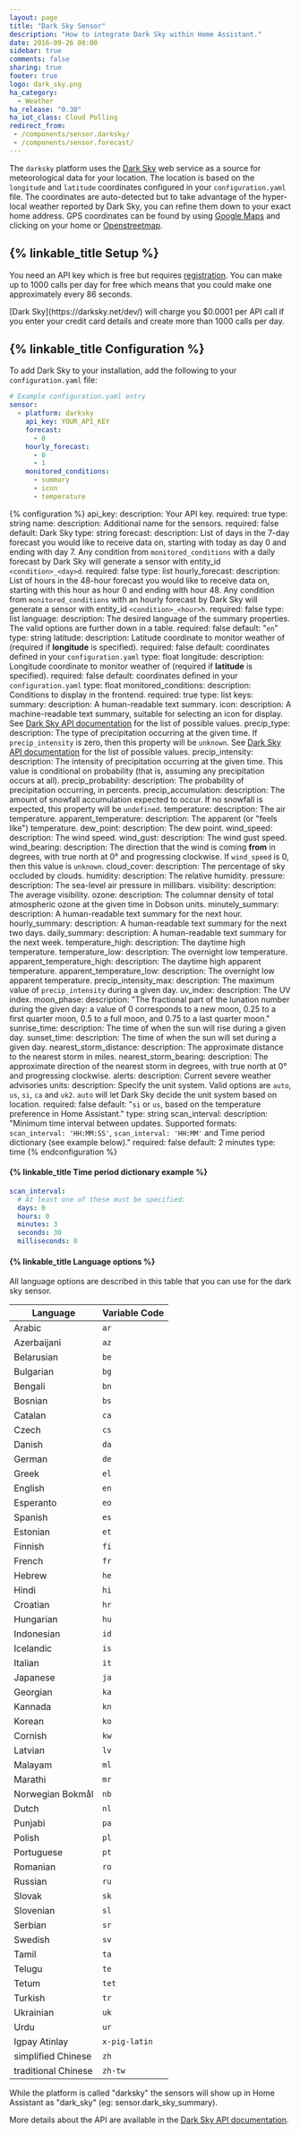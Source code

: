 ```yaml
---
layout: page
title: "Dark Sky Sensor"
description: "How to integrate Dark Sky within Home Assistant."
date: 2016-09-26 08:00
sidebar: true
comments: false
sharing: true
footer: true
logo: dark_sky.png
ha_category:
  - Weather
ha_release: "0.30"
ha_iot_class: Cloud Polling
redirect_from:
 - /components/sensor.darksky/
 - /components/sensor.forecast/
---
```


The `darksky` platform uses the [Dark Sky](https://darksky.net/) web service as a source for meteorological data for your location. The location is based on the `longitude` and `latitude` coordinates configured in your `configuration.yaml` file. The coordinates are auto-detected but to take advantage of the hyper-local weather reported by Dark Sky, you can refine them down to your exact home address. GPS coordinates can be found by using [Google Maps](https://www.google.com/maps) and clicking on your home or [Openstreetmap](http://www.openstreetmap.org/).

## {% linkable_title Setup %}

You need an API key which is free but requires [registration](https://darksky.net/dev/register). You can make up to 1000 calls per day for free which means that you could make one approximately every 86 seconds.

<p class='note warning'>
[Dark Sky](https://darksky.net/dev/) will charge you $0.0001 per API call if you enter your credit card details and create more than 1000 calls per day.
</p>

## {% linkable_title Configuration %}

To add Dark Sky to your installation, add the following to your `configuration.yaml` file:

```yaml
# Example configuration.yaml entry
sensor:
  - platform: darksky
    api_key: YOUR_API_KEY
    forecast:
      - 0
    hourly_forecast:
      - 0
      - 1
    monitored_conditions:
      - summary
      - icon
      - temperature
```

{% configuration %}
api_key:
  description: Your API key.
  required: true
  type: string
name:
  description: Additional name for the sensors.
  required: false
  default: Dark Sky
  type: string
forecast:
  description: List of days in the 7-day forecast you would like to receive data on, starting with today as day 0 and ending with day 7. Any condition from `monitored_conditions` with a daily forecast by Dark Sky will generate a sensor with entity_id `<condition>_<day>d`.
  required: false
  type: list
hourly_forecast:
  description: List of hours in the 48-hour forecast you would like to receive data on, starting with this hour as hour 0 and ending with hour 48. Any condition from `monitored_conditions` with an hourly forecast by Dark Sky will generate a sensor with entity_id `<condition>_<hour>h`.
  required: false
  type: list
language:
  description: The desired language of the summary properties. The valid options are further down in a table.
  required: false
  default: "`en`"
  type: string
latitude:
  description: Latitude coordinate to monitor weather of (required if **longitude** is specified).
  required: false
  default: coordinates defined in your `configuration.yaml`
  type: float
longitude:
  description: Longitude coordinate to monitor weather of (required if **latitude** is specified).
  required: false
  default: coordinates defined in your `configuration.yaml`
  type: float
monitored_conditions:
  description: Conditions to display in the frontend.
  required: true
  type: list
  keys:
    summary:
      description: A human-readable text summary.
    icon:
      description: A machine-readable text summary, suitable for selecting an icon for display. See [Dark Sky API documentation][] for the list of possible values.
    precip_type:
      description: The type of precipitation occurring at the given time. If `precip_intensity` is zero, then this property will be `unknown`. See [Dark Sky API documentation][] for the list of possible values.
    precip_intensity:
      description: The intensity of precipitation occurring at the given time. This value is conditional on probability (that is, assuming any precipitation occurs at all).
    precip_probability:
      description: The probability of precipitation occurring, in percents.
    precip_accumulation:
      description: The amount of snowfall accumulation expected to occur. If no snowfall is expected, this property will be `undefined`.
    temperature:
      description: The air temperature.
    apparent_temperature:
      description: The apparent (or "feels like") temperature.
    dew_point:
      description: The dew point.
    wind_speed:
      description: The wind speed.
    wind_gust:
      description: The wind gust speed.
    wind_bearing:
      description: The direction that the wind is coming **from** in degrees, with true north at 0° and progressing clockwise. If `wind_speed` is 0, then this value is `unknown`.
    cloud_cover:
      description: The percentage of sky occluded by clouds.
    humidity:
      description: The relative humidity.
    pressure:
      description: The sea-level air pressure in millibars.
    visibility:
      description: The average visibility.
    ozone:
      description: The columnar density of total atmospheric ozone at the given time in Dobson units.
    minutely_summary:
      description: A human-readable text summary for the next hour.
    hourly_summary:
      description: A human-readable text summary for the next two days.
    daily_summary:
      description: A human-readable text summary for the next week.
    temperature_high:
      description: The daytime high temperature.
    temperature_low:
      description: The overnight low temperature.
    apparent_temperature_high:
      description: The daytime high apparent temperature.
    apparent_temperature_low:
      description: The overnight low apparent temperature.
    precip_intensity_max:
      description: The maximum value of `precip_intensity` during a given day.
    uv_index:
      description: The UV index.
    moon_phase:
      description: "The fractional part of the lunation number during the given day: a value of 0 corresponds to a new moon, 0.25 to a first quarter moon, 0.5 to a full moon, and 0.75 to a last quarter moon."
    sunrise_time:
      description: The time of when the sun will rise during a given day.
    sunset_time:
      description: The time of when the sun will set during a given day.
    nearest_storm_distance:
      description: The approximate distance to the nearest storm in miles.
    nearest_storm_bearing:
      description: The approximate direction of the nearest storm in degrees, with true north at 0° and progressing clockwise.
    alerts:
      description: Current severe weather advisories
units:
  description: Specify the unit system. Valid options are `auto`, `us`, `si`, `ca` and `uk2`. `auto` will let Dark Sky decide the unit system based on location.
  required: false
  default: "`si` or `us`, based on the temperature preference in Home Assistant."
  type: string
scan_interval:
  description: "Minimum time interval between updates. Supported formats: `scan_interval: 'HH:MM:SS'`, `scan_interval: 'HH:MM'` and Time period dictionary (see example below)."
  required: false
  default: 2 minutes
  type: time
{% endconfiguration %}

#### {% linkable_title Time period dictionary example %}

```yaml
scan_interval:
  # At least one of these must be specified:
  days: 0
  hours: 0
  minutes: 3
  seconds: 30
  milliseconds: 0
```

#### {% linkable_title Language options %}

All language options are described in this table that you can use for the dark sky sensor.

|Language|Variable Code|
|---|---|
|Arabic|`ar`|
|Azerbaijani|`az`|
|Belarusian|`be`|
|Bulgarian|`bg`|
|Bengali|`bn`|
|Bosnian|`bs`|
|Catalan|`ca`|
|Czech|`cs`|
|Danish|`da`|
|German|`de`|
|Greek|`el`|
|English|`en`|
|Esperanto|`eo`|
|Spanish|`es`|
|Estonian|`et`|
|Finnish|`fi`|
|French|`fr`|
|Hebrew|`he`|
|Hindi|`hi`|
|Croatian|`hr`|
|Hungarian|`hu`|
|Indonesian|`id`|
|Icelandic|`is`|
|Italian|`it`|
|Japanese|`ja`|
|Georgian|`ka`|
|Kannada|`kn`|
|Korean|`ko`|
|Cornish|`kw`|
|Latvian|`lv`|
|Malayam|`ml`|
|Marathi|`mr`|
|Norwegian Bokmål|`nb`|
|Dutch|`nl`|
|Punjabi|`pa`|
|Polish|`pl`|
|Portuguese|`pt`|
|Romanian|`ro`|
|Russian|`ru`|
|Slovak|`sk`|
|Slovenian|`sl`|
|Serbian|`sr`|
|Swedish|`sv`|
|Tamil|`ta`|
|Telugu|`te`|
|Tetum|`tet`|
|Turkish|`tr`|
|Ukrainian|`uk`|
|Urdu|`ur`|
|Igpay Atinlay|`x-pig-latin`|
|simplified Chinese|`zh`|
|traditional Chinese|`zh-tw`|

<p class='note warning'>
While the platform is called "darksky" the sensors will show up in Home Assistant as "dark_sky" (eg: sensor.dark_sky_summary).
</p>

More details about the API are available in the [Dark Sky API documentation][].

[Dark Sky API documentation]: https://darksky.net/dev/docs


